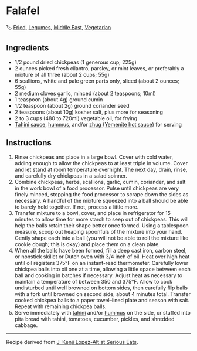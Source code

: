 # Falafel

🏷  [Fried](../tags/fried.md), [Legumes](../ingredients/legumes.md), [Middle East](../tags/middle-east.md), [Vegetarian](../tags/vegetarian.md)

## Ingredients

- 1/2 pound dried chickpeas (1 generous cup; 225g)
- 2 ounces picked fresh cilantro, parsley, or mint leaves, or preferably a mixture of all three (about 2 cups; 55g)
- 6 scallions, white and pale green parts only, sliced (about 2 ounces; 55g)
- 2 medium cloves garlic, minced (about 2 teaspoons; 10ml)
- 1 teaspoon (about 4g) ground cumin
- 1/2 teaspoon (about 2g) ground coriander seed
- 2 teaspoons (about 10g) kosher salt, plus more for seasoning
- 2 to 3 cups (480 to 720ml) vegetable oil, for frying
- [Tahini sauce](http://www.seriouseats.com/recipes/2016/03/israeli-style-tahini-sauce-recipe.html), [hummus](http://www.seriouseats.com/recipes/2016/03/israeli-style-extra-smooth-hummus-recipe.html), and/or [zhug (Yemenite hot sauce)](http://www.seriouseats.com/recipes/2016/03/schug-zhug-srug-yemenite-israeli-hot-sauce-recipe.html) for serving

## Instructions

1. Rinse chickpeas and place in a large bowl. Cover with cold water, adding enough to allow the chickpeas to at least triple in volume. Cover and let stand at room temperature overnight. The next day, drain, rinse, and carefully dry chickpeas in a salad spinner.
2. Combine chickpeas, herbs, scallions, garlic, cumin, coriander, and salt in the work bowl of a food processor. Pulse until chickpeas are very finely minced, stopping the food processor to scrape down the sides as necessary. A handful of the mixture squeezed into a ball should be able to barely hold together. If not, process a little more.
3. Transfer mixture to a bowl, cover, and place in refrigerator for 15 minutes to allow time for more starch to seep out of chickpeas. This will help the balls retain their shape better once formed. Using a tablespoon measure, scoop out heaping spoonfuls of the mixture into your hand. Gently shape each into a ball (you will not be able to roll the mixture like cookie dough; this is okay) and place them on a clean plate.
4. When all the balls have been formed, fill a deep cast iron, carbon steel, or nonstick skillet or Dutch oven with 3/4 inch of oil. Heat over high heat until oil registers 375°F on an instant-read thermometer. Carefully lower chickpea balls into oil one at a time, allowing a little space between each ball and cooking in batches if necessary. Adjust heat as necessary to maintain a temperature of between 350 and 375°F. Allow to cook undisturbed until well browned on bottom sides, then carefully flip balls with a fork until browned on second side, about 4 minutes total. Transfer cooked chickpea balls to a paper towel–lined plate and season with salt. Repeat with remaining chickpea balls.
5. Serve immediately with [tahini](http://www.seriouseats.com/recipes/2016/03/israeli-style-tahini-sauce-recipe.html) and/or [hummus](http://www.seriouseats.com/recipes/2016/03/israeli-style-extra-smooth-hummus-recipe.html) on the side, or stuffed into pita bread with tahini, tomatoes, cucumber, pickles, and shredded cabbage.

---

Recipe derived from [J. Kenji López-Alt at Serious Eats](https://www.seriouseats.com/the-food-lab-vegan-experience-best-homemade-falafel-recipe).
